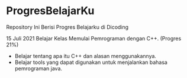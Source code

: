 # ProgresBelajarKu
Repository Ini Berisi Progres Belajarku di Dicoding

15 Juli 2021
Belajar Kelas Memulai Pemrograman dengan C++. (Progres 21%)
  * Belajar tentang apa itu C++ dan alasan menggunakannya.
  * Belajar tools yang dapat digunakan untuk menjalankan bahasa pemrograman java.
